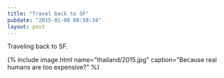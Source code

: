```yaml
---
title: "Travel back to SF"
pubdate: "2015-01-08 08:58:34"
layout: post
---
```


Traveling back to SF.

{% include image.html name="thailand/2015.jpg" caption="Because real humans are too expensive?" %}